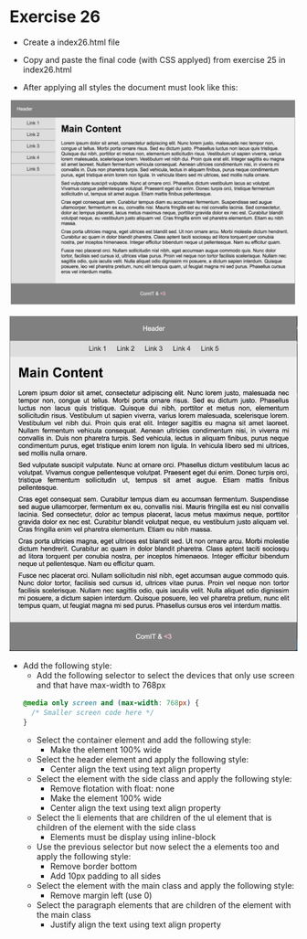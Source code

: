 # Exercise 26

- Create a index26.html file
- Copy and paste the final code (with CSS applyed) from exercise 25 in index26.html

- After applying all styles the document must look like this:

![Ex 26](./results/ex_26.png)

![Ex 26](./results/ex_26b.png)

- Add the following style:
  - Add the following selector to select the devices that only use screen and that have max-width to 768px
  ```css
  @media only screen and (max-width: 768px) {
    /* Smaller screen code here */
  }
  ```
  - Select the container element and add the following style:
    - Make the element 100% wide
  - Select the header element and apply the following style:
    - Center align the text using text align property
  - Select the element with the side class and apply the following style:
    - Remove flotation with float: none
    - Make the element 100% wide
    - Center align the text using text align property
  - Select the li elements that are children of the ul element that is children of the element with the side class
    - Elements must be display using inline-block
  - Use the previous selector but now select the a elements too and apply the following style:
    - Remove border bottom
    - Add 10px padding to all sides
  - Select the element with the main class and apply the following style:
    - Remove margin left (use 0)
  - Select the paragraph elements that are children of the element with the main class
    - Justify align the text using text align property
